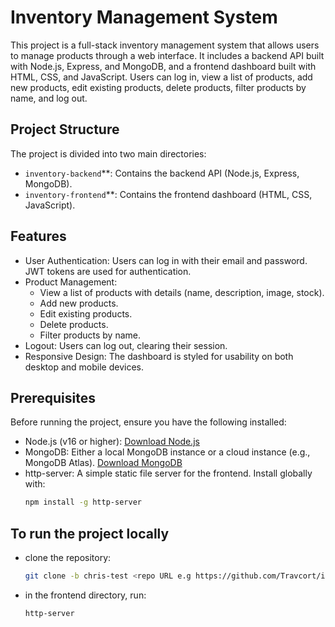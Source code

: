 # Inventory Management System

This project is a full-stack inventory management system that allows users to manage products through a web interface. It includes a backend API built with Node.js, Express, and MongoDB, and a frontend dashboard built with HTML, CSS, and JavaScript. Users can log in, view a list of products, add new products, edit existing products, delete products, filter products by name, and log out.

## Project Structure

The project is divided into two main directories:

- `inventory-backend`**: Contains the backend API (Node.js, Express, MongoDB).
- `inventory-frontend`**: Contains the frontend dashboard (HTML, CSS, JavaScript).

## Features

- User Authentication: Users can log in with their email and password. JWT tokens are used for authentication.
- Product Management:
  - View a list of products with details (name, description, image, stock).
  - Add new products.
  - Edit existing products.
  - Delete products.
  - Filter products by name.
- Logout: Users can log out, clearing their session.
- Responsive Design: The dashboard is styled for usability on both desktop and mobile devices.

## Prerequisites

Before running the project, ensure you have the following installed:

- Node.js (v16 or higher): [Download Node.js](https://nodejs.org/)
- MongoDB: Either a local MongoDB instance or a cloud instance (e.g., MongoDB Atlas). [Download MongoDB](https://www.mongodb.com/try/download/community)
- http-server: A simple static file server for the frontend. Install globally with:
  ```bash
  npm install -g http-server
## To run the project locally
 - clone the repository:
   ```bash
   git clone -b chris-test <repo URL e.g https://github.com/Travcort/inventory-frontend.git>
 - in the frontend directory, run:
    ```bash
    http-server
   
